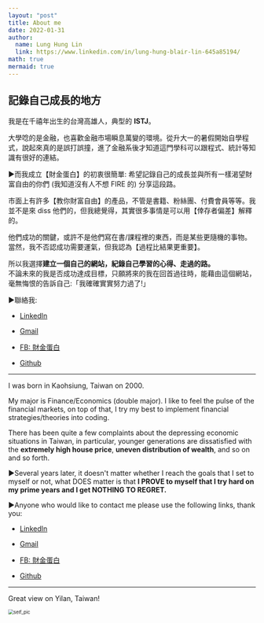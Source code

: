 ```yaml
---
layout: "post"
title: About me
date: 2022-01-31
author:
  name: Lung Hung Lin
  link: https://www.linkedin.com/in/lung-hung-blair-lin-645a85194/
math: true
mermaid: true
---
```


## 記錄自己成長的地方

我是在千禧年出生的台灣高雄人，典型的 **ISTJ**。 

大學唸的是金融，也喜歡金融市場瞬息萬變的環境。從升大一的暑假開始自學程式，說起來真的是誤打誤撞，進了金融系後才知道這門學科可以跟程式、統計等知識有很好的連結。

▶️而我成立【財金蛋白】的初衷很簡單: 希望記錄自己的成長並與所有一樣渴望財富自由的你們 (我知道沒有人不想 FIRE 的) 分享這段路。  

市面上有許多【教你財富自由】的產品，不管是書籍、粉絲團、付費會員等等。我並不是來 diss 他們的，但我總覺得，其實很多事情是可以用【倖存者偏差】解釋的。  

他們成功的關鍵，或許不是他們寫在書/課程裡的東西，而是某些更隨機的事物。  
當然，我不否認成功需要運氣，但我認為【過程比結果更重要】。  

所以我選擇**建立一個自己的網站，紀錄自己學習的心得、走過的路。**  
不論未來的我是否成功達成目標，只願將來的我在回首過往時，能藉由這個網站，毫無悔恨的告訴自己:「我確確實實努力過了!」

▶️聯絡我:

- [LinkedIn](https://www.linkedin.com/in/lung-hung-blair-lin-645a85194/)

- [Gmail](lunghung.llh.blog@gmail.com)

- [FB: 財金蛋白](https://lnkd.in/gubi5MY6)

- [Github](https://github.com/LLH07)

---

I was born in Kaohsiung, Taiwan on 2000.

My major is Finance/Economics (double major). I like to feel the pulse of the financial markets, on top of that, I try my best to implement financial strategies/theories into coding. 

There has been quite a few complaints about the depressing economic situations in Taiwan, in particular, younger generations are dissatisfied with the **extremely high house price**, **uneven distribution of wealth**, and so on and so forth.  

▶️Several years later, it doesn't matter whether I reach the goals that I set to myself or not, what DOES matter is that **I PROVE to myself that I try hard on my prime years and I get NOTHING TO REGRET.**

▶️Anyone who would like to contact me please use the following links, thank you:

- [LinkedIn](https://www.linkedin.com/in/lung-hung-blair-lin-645a85194/)

- [Gmail](lunghung.llh.blog@gmail.com)

- [FB: 財金蛋白](https://lnkd.in/gubi5MY6)

- [Github](https://github.com/LLH07)

---

Great view on Yilan, Taiwan!

<img src="https://lh3.googleusercontent.com/pw/AM-JKLUL_5LlbuHVIul_k0lwb6Mts1rQDIzgqHXP9FZ78KQoG5GgXPCLFa-C0kyY4-n1lZCJ_23PkJqm8qBBBDeVv-b3a9ikblG1gOUL33q-9O9YZcHgaqIJ1N9LhL3Fp1-9tBRhPuST0dUQWB97m1BQq6cj=w670-h893-no?authuser=0" alt="self_pic" style="zoom:67%;" />